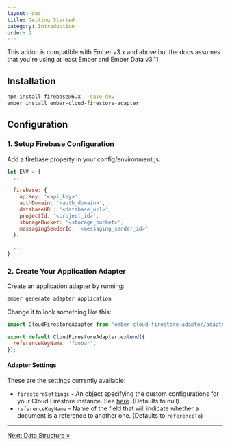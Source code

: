 ```yaml
---
layout: doc
title: Getting Started
category: Introduction
order: 2
---
```


This addon is compatible with Ember v3.x and above but the docs assumes that you're using at least Ember and Ember Data v3.11.

## Installation

```bash
npm install firebase@6.x --save-dev
ember install ember-cloud-firestore-adapter
```

## Configuration

### 1. Setup Firebase Configuration

Add a firebase property in your config/environment.js.

```javascript
let ENV = {
  ...

  firebase: {
    apiKey: '<api_key>',
    authDomain: '<auth_domain>',
    databaseURL: '<database_url>',
    projectId: '<project_id>',
    storageBucket: '<storage_bucket>',
    messagingSenderId: '<messaging_sender_id>'
  },

  ...
}
```

### 2. Create Your Application Adapter

Create an application adapter by running:

```bash
ember generate adapter application
```

Change it to look something like this:

```javascript
import CloudFirestoreAdapter from 'ember-cloud-firestore-adapter/adapters/cloud-firestore';

export default CloudFirestoreAdapter.extend({
  referenceKeyName: 'foobar',
});
```

#### Adapter Settings

These are the settings currently available:

  - `firestoreSettings` - An object specifying the custom configurations for your Cloud Firestore instance. See [here](https://firebase.google.com/docs/reference/js/firebase.firestore.Settings). (Defaults to null)
  - `referenceKeyName` - Name of the field that will indicate whether a document is a reference to another one. (Defaults to `referenceTo`)

---

[Next: Data Structure »](data-structure)
